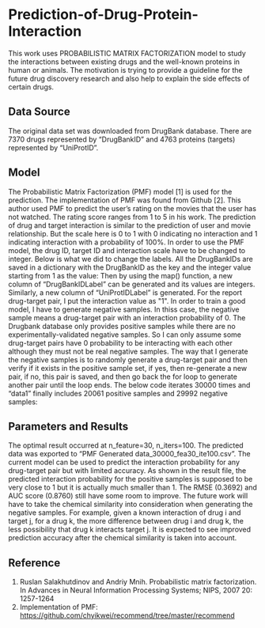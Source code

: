 # Prediction-of-Drug-Protein-Interaction
This work uses PROBABILISTIC MATRIX FACTORIZATION model to study the interactions between existing drugs and the well-known proteins in human or animals. The motivation is trying to provide a guideline for the future drug discovery research and also help to explain the side effects of certain drugs.
## Data Source
The original data set was downloaded from DrugBank database. There are 7370 drugs represented by “DrugBankID” and 4763 proteins (targets) represented by “UniProtID”.
## Model
The Probabilistic Matrix Factorization (PMF) model [1] is used for the prediction. The implementation of PMF was found from Github [2]. This author used PMF to predict the user’s rating on the movies that the user has not watched. The rating score ranges from 1 to 5 in his work. The prediction of drug and target interaction is similar to the prediction of user and movie relationship. But the scale here is 0 to 1 with 0 indicating no interaction and 1 indicating interaction with a probability of 100%. In order to use the PMF model, the drug ID, target ID and interaction scale have to be changed to integer. Below is what we did to change the labels.
All the DrugBankIDs are saved in a dictionary with the DrugBankID as the key and the integer value starting from 1 as the value:
Then by using the map() function, a new column of “DrugBankIDLabel” can be generated and its values are integers. Similarly, a new column of “UniProtIDLabel” is generated. For the report drug-target pair, I put the interaction value as "1". In order to train a good model, I have to generate negative samples. In thiss case, the negative sample means a drug-target pair with an interaction probability of 0. The Drugbank database only provides positive samples while there are no experimentally-validated negative samples. So I
can only assume some drug-target pairs have 0 probability to be interacting with each other although they must not be real negative samples. The way that I generate the negative samples is to randomly generate a drug-target pair and then verify if it exists in the positive sample set, if yes, then re-generate a new pair, if no, this pair is saved, and then go back the for loop to generate another pair until the loop ends. The below code iterates 30000 times and “data1” finally includes 20061 positive samples and 29992 negative samples:
## Parameters and Results
The optimal result occurred at n_feature=30, n_iters=100. The predicted data was exported to “PMF Generated data_30000_fea30_ite100.csv”. The current model can be used to predict the interaction probability for any drug-target pair but with limited accuracy. As shown in the result file, the predicted interaction probability for the positive samples is supposed to be very close to 1 but it is actually much smaller than 1. The RMSE (0.3692) and AUC score (0.8760) still have some room to improve. The future work will have to take the chemical similarity into consideration when generating the negative samples. For example, given a known interaction of drug i and target j, for a drug k, the more difference between drug i and drug k, the less possibility that drug k interacts target j. It is expected to see improved prediction accuracy after the chemical similarity is taken into account.
## Reference
1. Ruslan Salakhutdinov and Andriy Mnih. Probabilistic matrix factorization. In Advances in Neural Information Processing Systems; NIPS, 2007 20: 1257-1264 
2. Implementation of PMF: https://github.com/chyikwei/recommend/tree/master/recommend






